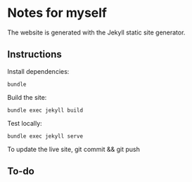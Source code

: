 # Notes for myself

The website is generated with the Jekyll static site generator.

## Instructions

Install dependencies:

```
bundle
```

Build the site:

```
bundle exec jekyll build
```

Test locally:

```
bundle exec jekyll serve
```

To update the live site, git commit && git push

## To-do
